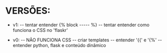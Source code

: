 

# VERSÕES:
- v1:
   -- tentar entender {% block ----- %}
   -- tentar entender como funciona o CSS no 'flaskr'
   

- v0:
   -- NÃO FUNCIONA CSS
   -- criar templates
   -- entender '{{' e '{%'
   -- entender python, flask e conteúdo dinâmico

